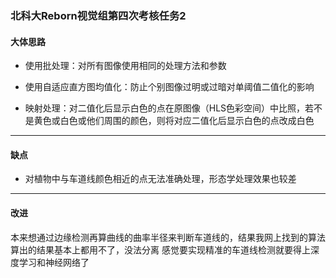 ### 北科大Reborn视觉组第四次考核任务2

#### 大体思路
- 使用批处理：对所有图像使用相同的处理方法和参数

- 使用自适应直方图均值化：防止个别图像过明或过暗对单阈值二值化的影响

- 映射处理：对二值化后显示白色的点在原图像（HLS色彩空间）中比照，若不是黄色或白色或他们周围的颜色，则将对应二值化后显示白色的点改成白色
***

#### 缺点
- 对植物中与车道线颜色相近的点无法准确处理，形态学处理效果也较差
***

#### 改进
本来想通过边缘检测再算曲线的曲率半径来判断车道线的，结果我网上找到的算法算出的结果基本上都用不了，没法分离
感觉要实现精准的车道线检测就要得上深度学习和神经网络了

